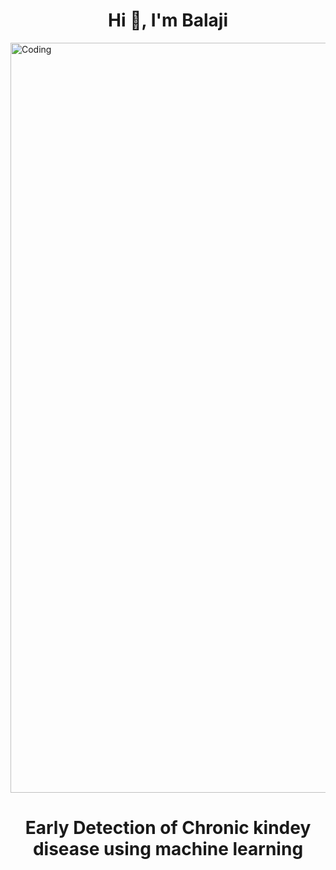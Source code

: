 <h1 align="center">Hi 👋, I'm Balaji</h1>
<img align="center" alt="Coding" width="1200" src="https://user-images.githubusercontent.com/82140495/192852374-0c98a0ae-64e8-480d-8ef6-35aaf55f677f.png">

<h1 align="center">Early Detection of Chronic kindey disease using machine learning</h1>
